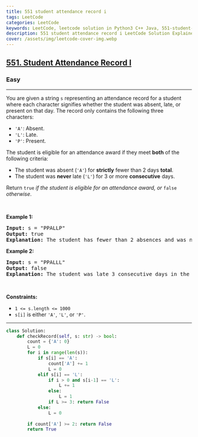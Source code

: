 ```yaml
---
title: 551 student attendance record i
tags: LeetCode
categories: LeetCode
keywords: LeetCode, leetcode solution in Python3 C++ Java, 551-student-attendance-record-i solution
description: 551 student attendance record i LeetCode Solution Explained
cover: /assets/img/leetcode-cover-img.webp
---
```





<h2><a href="https://leetcode.com/problems/student-attendance-record-i/">551. Student Attendance Record I</a></h2><h3>Easy</h3><hr><div><p>You are given a string <code>s</code> representing an attendance record for a student where each character signifies whether the student was absent, late, or present on that day. The record only contains the following three characters:</p>

<ul>
	<li><code>'A'</code>: Absent.</li>
	<li><code>'L'</code>: Late.</li>
	<li><code>'P'</code>: Present.</li>
</ul>

<p>The student is eligible for an attendance award if they meet <strong>both</strong> of the following criteria:</p>

<ul>
	<li>The student was absent (<code>'A'</code>) for <strong>strictly</strong> fewer than 2 days <strong>total</strong>.</li>
	<li>The student was <strong>never</strong> late (<code>'L'</code>) for 3 or more <strong>consecutive</strong> days.</li>
</ul>

<p>Return <code>true</code><em> if the student is eligible for an attendance award, or </em><code>false</code><em> otherwise</em>.</p>

<p>&nbsp;</p>
<p><strong>Example 1:</strong></p>

<pre><strong>Input:</strong> s = "PPALLP"
<strong>Output:</strong> true
<strong>Explanation:</strong> The student has fewer than 2 absences and was never late 3 or more consecutive days.
</pre>

<p><strong>Example 2:</strong></p>

<pre><strong>Input:</strong> s = "PPALLL"
<strong>Output:</strong> false
<strong>Explanation:</strong> The student was late 3 consecutive days in the last 3 days, so is not eligible for the award.
</pre>

<p>&nbsp;</p>
<p><strong>Constraints:</strong></p>

<ul>
	<li><code>1 &lt;= s.length &lt;= 1000</code></li>
	<li><code>s[i]</code> is either <code>'A'</code>, <code>'L'</code>, or <code>'P'</code>.</li>
</ul>
</div>

---




```python
class Solution:
    def checkRecord(self, s: str) -> bool:
        count = {'A': 0}
        L = 0
        for i in range(len(s)):
            if s[i] == 'A':
                count['A'] += 1        
                L = 0
            elif s[i] == 'L':
                if i > 0 and s[i-1] == 'L':
                    L += 1
                else:
                    L = 1
                if L >= 3: return False
            else:
                L = 0
        
        if count['A'] >= 2: return False
        return True
```
